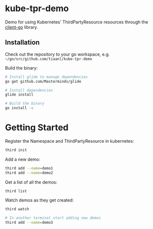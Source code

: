 # kube-tpr-demo

Demo for using Kubernetes' ThirdPartyResource resources through the [client-go](https://github.com/kubernetes/client-go)
library.

## Installation

Check out the repository to your go workspace, e.g. `~/go/src/github.com/tiaanl/kube-tpr-demo`

Build the binary:

```bash
# Install glide to manage dependencies
go get github.com/Masterminds/glide

# Install dependencies
glide install

# Build the binary
go install -v
```

# Getting Started

Register the Namespace and ThirdPartyResource in kubernetes:

```bash
third init
```

Add a new demo:

```bash
third add --name=demo1
third add --name=demo2
```

Get a list of all the demos:

```bash
third list
```

Watch demos as they get created:

```bash
third watch

# In another terminal start adding new demos
third add --name=demo3
```
